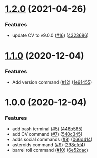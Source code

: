 # [1.2.0](https://github.com/kieranroneill/kieranoneill.com/compare/v1.1.0...v1.2.0) (2021-04-26)


### Features

* update CV to v9.0.0 ([#16](https://github.com/kieranroneill/kieranoneill.com/issues/16)) ([4323686](https://github.com/kieranroneill/kieranoneill.com/commit/43236865c3558780848e5d908d522bef6ae51958))

# [1.1.0](https://github.com/kieranroneill/kieranoneill.com/compare/v1.0.0...v1.1.0) (2020-12-04)


### Features

* Add version command ([#12](https://github.com/kieranroneill/kieranoneill.com/issues/12)) ([1e91455](https://github.com/kieranroneill/kieranoneill.com/commit/1e914554a917adb0266464dcffb18b27b42b33e7))

# 1.0.0 (2020-12-04)


### Features

* add bash terminal ([#5](https://github.com/kieranroneill/kieranoneill.com/issues/5)) ([446b565](https://github.com/kieranroneill/kieranoneill.com/commit/446b565ed81e06d097cb4db6f9f140341c064c2b))
* add CV command ([#7](https://github.com/kieranroneill/kieranoneill.com/issues/7)) ([540c345](https://github.com/kieranroneill/kieranoneill.com/commit/540c34588921c1c8ac613c36f339a88a8a0084be))
* adds social commands ([#8](https://github.com/kieranroneill/kieranoneill.com/issues/8)) ([066d414](https://github.com/kieranroneill/kieranoneill.com/commit/066d414ca22e79bcc5607d8f16c1e076dcec2e04))
* asteroids command ([#9](https://github.com/kieranroneill/kieranoneill.com/issues/9)) ([298efd4](https://github.com/kieranroneill/kieranoneill.com/commit/298efd40b74eee0a0f9fdd4a8bce364014b68503))
* barrel roll command ([#10](https://github.com/kieranroneill/kieranoneill.com/issues/10)) ([6e52dac](https://github.com/kieranroneill/kieranoneill.com/commit/6e52dacbd6306430101d90d96f8591504b241775))
